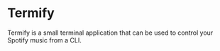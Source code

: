 # Termify
Termify is a small terminal application that can be used to control your Spotify music from a CLI. 